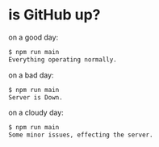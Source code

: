 is GitHub up?
=============

on a good day:

```sh
$ npm run main
Everything operating normally.
```

on a bad day:

```sh
$ npm run main
Server is Down.
```

on a cloudy day:

```sh
$ npm run main
Some minor issues, effecting the server.
```
